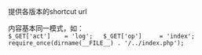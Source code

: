 提供各版本的shortcut url

内容基本同一模式，如：  
`
$_GET['act']	= 'log';  
$_GET['op']		= 'index';  
require_once(dirname(__FILE__) . '/../index.php');  
`